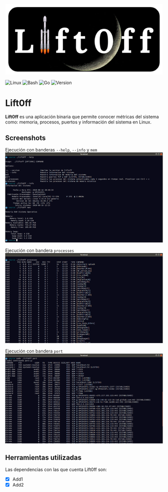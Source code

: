 <p align="center"> 
<img src="image/logo.png">
</p>

![Linux](https://img.shields.io/badge/-Linux-grey?logo=linux)
![Bash](https://img.shields.io/badge/Bash-v4.4%5E-green?logo=GNU%20bash)
![Go](https://img.shields.io/badge/Go-v1.14.6-blue)
![Version](https://img.shields.io/badge/version-v1.0.0-informational)

# Lift0ff

**Lift0ff** es una aplicación binaria que permite conocer métricas del sistema como: memoria, procesos, puertos y información del sistema en Linux.


## Screenshots

Ejecución con banderas `--help`, `--info` y `mem`
![Screenshot 1](image/image1.png)

Ejecución con bandera `processes`
![Screenshot 2](image/image2.png)

Ejecución con bandera `port`
![Screenshot 3](image/image3.png)


## Herramientas utilizadas
Las dependencias con las que cuenta Lift0ff son:
- [x] Add1
- [x] Add2

